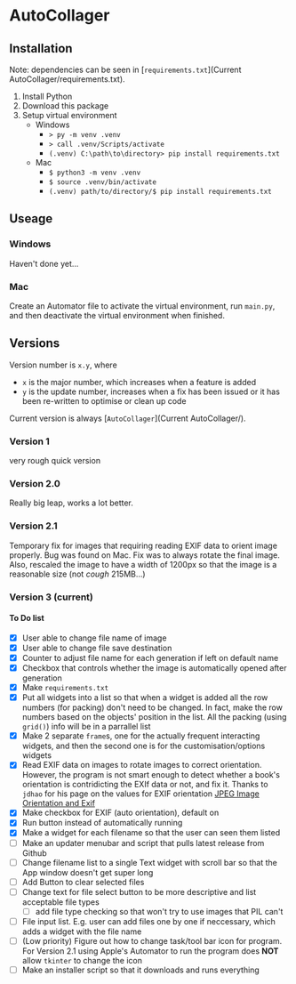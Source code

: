 # AutoCollager

## Installation
Note: dependencies can be seen in [`requirements.txt`](Current AutoCollager/requirements.txt).
1. Install Python
2. Download this package
3. Setup virtual environment
   - Windows
     - `> py -m venv .venv`
     - `> call .venv/Scripts/activate`
     - `(.venv) C:\path\to\directory> pip install requirements.txt`
   - Mac
     - `$ python3 -m venv .venv`
     - `$ source .venv/bin/activate`
     - `(.venv) path/to/directory/$ pip install requirements.txt`

## Useage
### Windows
Haven't done yet...

### Mac
Create an Automator file to activate the virtual environment, run `main.py`, and then deactivate the virtual environment when finished.


## Versions
Version number is `x.y`, where
- `x` is the major number, which increases when a feature is added
- `y` is the update number, increases when a fix has been issued or it has been re-written to optimise or clean up code

Current version is always [`AutoCollager`](Current AutoCollager/).

### Version 1
very rough quick version

### Version 2.0
Really big leap, works a lot better.

### Version 2.1
Temporary fix for images that requiring reading EXIF data to orient image properly. Bug was found on Mac.
Fix was to always rotate the final image. Also, rescaled the image to have a width of 1200px so that the image is a reasonable size (not *cough* 215MB...)

### Version 3 (current)

#### To Do list
- [x] User able to change file name of image 
- [x] User able to change file save destination 
- [x] Counter to adjust file name for each generation if left on default name
- [x] Checkbox that controls whether the image is automatically opened after generation
- [x] Make `requirements.txt`
- [x] Put all widgets into a list so that when a widget is added all the row numbers (for packing) don't need to be changed. In fact, make the row numbers based on the objects' position in the list. All the packing (using `grid()`) info will be in a parrallel list
- [x] Make 2 separate `frame`s, one for the actually frequent interacting widgets, and then the second one is for the customisation/options widgets
- [x] Read EXIF data on images to rotate images to correct orientation. However, the program is not smart enough to detect whether a book's orientation is contridicting the EXIf data or not, and fix it. Thanks to `jdhao` for his page on the values for EXIF orientation [JPEG Image Orientation and Exif](https://web.archive.org/web/20241110203841/https://jdhao.github.io/2019/07/31/image_rotation_exif_info/)
- [x] Make checkbox for EXIF (auto orientation), default on
- [x] Run button instead of automatically running
- [x] Make a widget for each filename so that the user can seen them listed
- [ ] Make an updater menubar and script that pulls latest release from Github
- [ ] Change filename list to a single Text widget with scroll bar so that the App window doesn't get super long
- [ ] Add Button to clear selected files
- [ ] Change text for file select button to be more descriptive and list acceptable file types
  - [ ] add file type checking so that won't try to use images that PIL can't
- [ ] File input list. E.g. user can add files one by one if neccessary, which adds a widget with the file name
- [ ] (Low priority) Figure out how to change task/tool bar icon for program. For Version 2.1 using Apple's Automator to run the program does **NOT** allow `tkinter` to change the icon
- [ ] Make an installer script so that it downloads and runs everything
